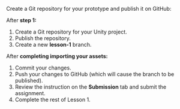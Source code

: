 Create a Git repository for your prototype and publish it on GitHub:

After **step 1:**
1. Create a Git repository for your Unity project.
1. Publish the repository.
1. Create a new **lesson-1** branch.

After **completing importing your assets:**
1. Commit your changes.
1. Push your changes to GitHub (which will cause the branch to be published).
1. Review the instruction on the **Submission** tab and submit the assignment.
1. Complete the rest of Lesson 1.
